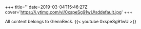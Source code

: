 +++
title=''
date=2019-03-04T15:46:27Z
cover='https://i.ytimg.com/vi/0xspeSg91wU/sddefault.jpg'
+++

All content belongs to GlennBeck.
{{< youtube 0xspeSg91wU >}}
